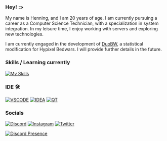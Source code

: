 ### Hey! :>
My name is Henning, and I am 20 years of age. I am currently pursuing a career as a Computer Science Technician, with a specialization in system integration. In my leisure time, I enjoy working with servers and exploring new technologies.

I am currently engaged in the development of [DuoBW](https://duobw.mutebefehl.de), a statistical modification for Hypixel Bedwars. I will provide further details in the future.

### Skills / Learning currently
[![My Skills](https://skillicons.dev/icons?i=cloudflare,workers,aws,azure,netlify,vercel,docker,java,cpp,python,html,css,php,mysql,mongodb,grafana&perline=10)](https://mutebefehl.de)

### IDE 🛠 
[![VSCODE](https://skillicons.dev/icons?i=vscode)](https://code.visualstudio.com/)
[![IDEA](https://skillicons.dev/icons?i=idea)](https://www.jetbrains.com/idea/)
[![QT](https://skillicons.dev/icons?i=qt)](https://www.qt.io/product)

### Socials
[![Discord](https://skillicons.dev/icons?i=discord)](https://discord.com/users/224270178836283392)
[![Instagram](https://skillicons.dev/icons?i=instagram)](https://www.instagram.com/mutebefehl/)	
[![Twitter](https://skillicons.dev/icons?i=twitter)](https://twitter.com/MuteBefehl)

[![Discord Presence](https://lanyard.cnrad.dev/api/224270178836283392)](https://discord.com/users/224270178836283392)


